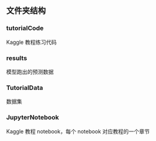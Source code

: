 
## 文件夹结构
### tutorialCode
Kaggle 教程练习代码
### results
模型跑出的预测数据
### TutorialData
数据集
### JupyterNotebook
Kaggle 教程 notebook，每个 notebook 对应教程的一个章节
